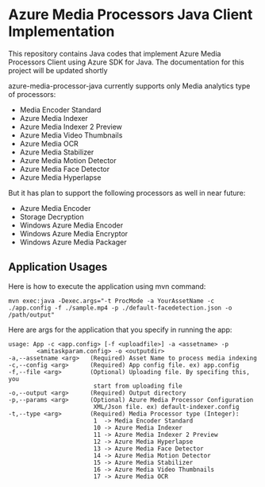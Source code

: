 # Azure Media Processors Java Client Implementation

This repository contains Java codes that implement Azure Media Processors Client using Azure SDK for Java. The documentation for this project will be updated shortly

azure-media-processor-java currently supports only Media analytics type of processors:

 * Media Encoder Standard
 * Azure Media Indexer 
 * Azure Media Indexer 2 Preview
 * Azure Media Video Thumbnails
 * Azure Media OCR
 * Azure Media Stabilizer 
 * Azure Media Motion Detector
 * Azure Media Face Detector
 * Azure Media Hyperlapse

But it has plan to support the following processors as well in near future:

 * Azure Media Encoder
 * Storage Decryption
 * Windows Azure Media Encoder
 * Windows Azure Media Encryptor
 * Windows Azure Media Packager


## Application Usages
Here is how to execute the application using mvn command:

    mvn exec:java -Dexec.args="-t ProcMode -a YourAssetName -c ./app.config -f ./sample.mp4 -p ./default-facedetection.json -o /path/output"

Here are args for the application that you specify in running the app:

    usage: App -c <app.config> [-f <uploadfile>] -a <assetname> -p
            <amitaskparam.config> -o <outputdir>
    -a,--assetname <arg>   (Required) Asset Name to process media indexing
    -c,--config <arg>      (Required) App config file. ex) app.config
    -f,--file <arg>        (Optional) Uploading file. By specifing this, you
                            start from uploading file
    -o,--output <arg>      (Required) Output directory
    -p,--params <arg>      (Optional) Azure Media Processor Configuration
                            XML/Json file. ex) default-indexer.config
    -t,--type <arg>        (Required) Media Processor type (Integer):
                            1  -> Media Encoder Standard
                            10 -> Azure Media Indexer
                            11 -> Azure Media Indexer 2 Preview
                            12 -> Azure Media Hyperlapse
                            13 -> Azure Media Face Detector
                            14 -> Azure Media Motion Detector
                            15 -> Azure Media Stabilizer
                            16 -> Azure Media Video Thumbnails
                            17 -> Azure Media OCR

